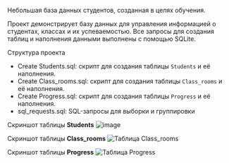 Небольшая база данных студентов, созданная в целях обучения.

Проект демонстрирует базу данных для управления информацией о студентах, классах и их успеваемостью. Все запросы для создания таблиц и наполнения данными выполнены с помощью SQLite.

Структура проекта

- Create Students.sql: скрипт для создания таблицы `Students` и её наполнения.
- Create Class_rooms.sql: скрипт для создания таблицы `Class_rooms` и её наполнения.
- Create Progress.sql: скрипт для создания таблицы `Progress` и её наполнения.
- sql_requests.sql: SQL-запросы для выборки и группировки


Скриншот таблицы **Students**
![image](https://github.com/user-attachments/assets/214ab481-fd92-498f-a6b9-eb4f283b6dad)


Скриншот таблицы  **Class_rooms**
![Таблица Class_rooms](https://github.com/user-attachments/assets/15f41159-1ade-4f10-a97d-c79fd865c255)



Скриншот таблицы **Progress**
![Таблица Progress](https://github.com/user-attachments/assets/3ee2443e-5655-4a58-81f2-b3748c638461)






